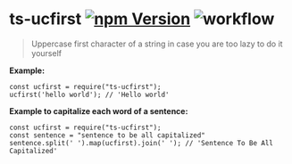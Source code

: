 # ts-ucfirst [![npm Version](http://img.shields.io/npm/v/ts-ucfirst.svg?style=flat)](https://www.npmjs.org/package/slice-paginate) ![workflow](https://github.com/capaio/ts-ucfirst/actions/workflows/test-and-quality.yml/badge.svg)


> Uppercase first character of a string in case you are too lazy to do it yourself

**Example:**

```
const ucfirst = require("ts-ucfirst");
ucfirst('hello world'); // 'Hello world'
```

**Example to capitalize each word of a sentence:**

```
const ucfirst = require("ts-ucfirst");
const sentence = "sentence to be all capitalized"
sentence.split(' ').map(ucfirst).join(' '); // 'Sentence To Be All Capitalized'  
```
